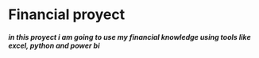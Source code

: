 # Financial proyect

##### in this proyect i am going to use my financial knowledge using tools like excel, python and power bi